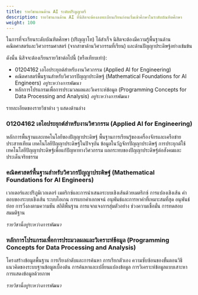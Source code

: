 ```yaml
---
title: รายวิชาแกนด้าน AI ระดับปริญญาตรี
description: รายวิชาแกนด้าน AI ที่นิสิตจะต้องลงทะเบียนเรียนก่อนเริ่มเข้าศึกษาในระดับบัณฑิตศึกษา
weight: 100
---
```


ในการที่จะเรียนระดับบัณฑิตศึกษา (ปริญญาโท) ได้สำเร็จ นิสิตจะต้องมีความรู้พื้นฐานด้านคณิตศาสตร์และวิศวกรรมศาสตร์ (จากสาขาด้านวิศวกรรมที่เรียน) และด้านปัญญาประดิษฐ์อย่างเข้มข้น

ดังนั้น นิสิจจะต้องเรียนรายวิชาต่อไปนี้ (หรือเทียบเท่า):
- 01204162 เอไอประยุกต์สำหรับงานวิศวกรรม (Applied AI for Engineering) 
- คณิตศาสตร์พื้นฐานสำหรับวิศวกรปัญญาประดิษฐ์ (Mathematical Foundations for AI Engineers) *อยู่ระหว่างการพัฒนา*
- หลักการโปรแกรมเพื่อการประมวลผลและวิเคราะห์ข้อมูล (Programming Concepts for Data Processing and Analysis) *อยู่ระหว่างการพัฒนา*

รายละเอียดของรายวิชาต่าง ๆ แสดงด้านล่าง

### 01204162 เอไอประยุกต์สำหรับงานวิศวกรรม (Applied AI for Engineering)

หลักการพื้นฐานและเทคโนโลยีของปัญญาประดิษฐ์ พื้นฐานการเรียนรู้ของเครื่องจักรและเครือข่ายประสาทเทียม เทคโนโลยีปัญญาประดิษฐ์ในปัจจุบัน ข้อมูลในวัฏจักรปัญญาประดิษฐ์ การประยุกต์ใช้เทคโนโลยีปัญญาประดิษฐ์เพื่อแก้ปัญหาทางวิศวกรรม ผลกระทบของปัญญาประดิษฐ์ต่อสังคมและประเด็นจริยธรรม

### คณิตศาสตร์พื้นฐานสำหรับวิศวกรปัญญาประดิษฐ์ (Mathematical Foundations for AI Engineers)

เวกเตอร์และปริภูมิเวกเตอร์  เมตริกซ์และการนำเสนอระบบเชิงเส้นด้วยเมตริกซ์ การแปลงเชิงเส้น  คำตอบของระบบเชิงเส้น  ระบบไอเกน การแยกค่าเอกพจน์  อนุพันธ์และการหาค่าที่เหมาะสมที่สุด  อนุพันธ์ย่อย  การวิ่งลงตามความชัน  สถิติพื้นฐาน  การแจกแจงการสุ่มตัวอย่าง ช่วงความเชื่อมั่น การทดสอบสมมติฐาน

*รายวิชานี้อยู่ระหว่างการพัฒนา*

### หลักการโปรแกรมเพื่อการประมวลผลและวิเคราะห์ข้อมูล (Programming Concepts for Data Processing and Analysis)

โครงสร้างข้อมูลพื้นฐาน การเรียงลำดับและการค้นหา การเรียกตัวเอง ความซับซ้อนของขั้นตอนวิธี แนวคิดของระบบฐานข้อมูลเบื้องต้น การค้นหาและเปลี่ยนแปลงข้อมูล  การวิเคราะห์ข้อมูลแบบเสาะหา  การแสดงข้อมูลด้วยภาพ

*รายวิชานี้อยู่ระหว่างการพัฒนา*

